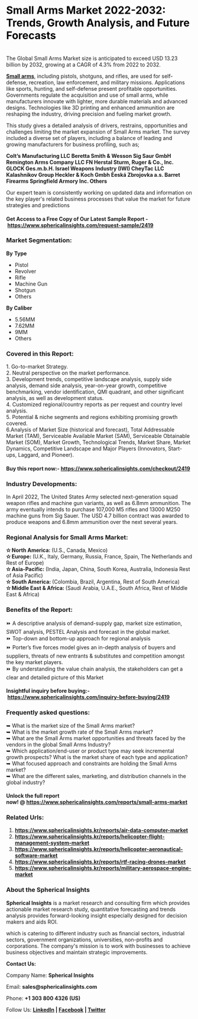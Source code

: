 <div class="content-body__description">
<h1><span style="color: #000000;">Small Arms Market 2022-2032: Trends, Growth Analysis, and Future Forecasts</span></h1>
<div class="content-body__detail"><span style="color: #000000;"><span style="color: #000000;">&nbsp;</span></span>
<div class="content-body__description">The Global Small Arms Market size is anticipated to exceed USD 13.23 billion by 2032, growing at a CAGR of 4.3% from 2022 to 2032.</div>
<div class="content-body__detail">
<section id="section_0" class="entry fr-view">
<p><strong><a href="https://www.sphericalinsights.com/reports/small-arms-market" target="_blank" rel="noopener">Small arms</a></strong>, including pistols, shotguns, and rifles, are used for self-defense, recreation, law enforcement, and military missions. Applications like sports, hunting, and self-defense present profitable opportunities. Governments regulate the acquisition and use of small arms, while manufacturers innovate with lighter, more durable materials and advanced designs. Technologies like 3D printing and enhanced ammunition are reshaping the industry, driving precision and fueling market growth.</p>
<p>This study gives a detailed analysis of drivers, restrains, opportunities and challenges limiting the market expansion of Small Arms market. The survey included a diverse set of players, including a balance of leading and growing manufacturers for business profiling, such as;</p>
<p><strong>Colt&rsquo;s Manufacturing LLC Beretta Smith &amp; Wesson Sig Saur GmbH Remington Arms Company LLC FN Herstal Sturm, Ruger &amp; Co., Inc. GLOCK Ges.m.b.H. Israel Weapons Industry (IWI) CheyTac LLC Kalashnikov Group Heckler &amp; Koch Gmbh &Egrave;esk&aacute; Zbrojovka a.s. Barret Firearms Springfield Armory Inc. Others</strong></p>
<p>Our expert team is consistently working on updated data and information on the key player's related business processes that value the market for future strategies and predictions</p>
<h4><strong>Get Access to a Free Copy of Our Latest Sample Report -&nbsp;<a href="https://www.sphericalinsights.com/request-sample/2419" target="_blank" rel="noopener">https://www.sphericalinsights.com/request-sample/2419</a></strong></h4>
<h3><strong>Market Segmentation:</strong></h3>
<p><strong>By</strong>&nbsp;<strong>Type</strong></p>
<ul>
<li>Pistol</li>
<li>Revolver</li>
<li>Rifle</li>
<li>Machine Gun</li>
<li>Shotgun</li>
<li>Others</li>
</ul>
<p><strong>By Caliber</strong></p>
<ul>
<li>5.56MM</li>
<li>7.62MM</li>
<li>9MM</li>
<li>Others</li>
</ul>
<h3>Covered in this Report:</h3>
<p>1. Go-to-market Strategy.<br />2. Neutral perspective on the market performance.<br />3. Development trends, competitive landscape analysis, supply side analysis, demand side analysis, year-on-year growth, competitive benchmarking, vendor identification, QMI quadrant, and other significant analysis, as well as development status.<br />4. Customized regional/country reports as per request and country level analysis.<br />5. Potential &amp; niche segments and regions exhibiting promising growth covered.<br />6.Analysis of Market Size (historical and forecast), Total Addressable Market (TAM), Serviceable Available Market (SAM), Serviceable Obtainable Market (SOM), Market Growth, Technological Trends, Market Share, Market Dynamics, Competitive Landscape and Major Players (Innovators, Start-ups, Laggard, and Pioneer).</p>
<h4>Buy this report now:-&nbsp;<a href="https://www.sphericalinsights.com/checkout/2419" target="_blank" rel="noopener">https://www.sphericalinsights.com/checkout/2419</a></h4>
<h3>Industry Developments:</h3>
<p>In April 2022, The United States Army selected next-generation squad weapon rifles and machine gun variants, as well as 6.8mm ammunition. The army eventually intends to purchase 107,000 M5 rifles and 13000 M250 machine guns from Sig Sauer. The USD 4.7 billion contract was awarded to produce weapons and 6.8mm ammunition over the next several years.</p>
<h3><strong>Regional Analysis for Small Arms Market:</strong></h3>
<p><strong>✫ North America:&nbsp;</strong>(U.S., Canada, Mexico)<br /><strong>✫ Europe:&nbsp;</strong>(U.K., Italy, Germany, Russia, France, Spain, The Netherlands and Rest of Europe)<br /><strong>✫ Asia-Pacific:&nbsp;</strong>(India, Japan, China, South Korea, Australia, Indonesia Rest of Asia Pacific)<br /><strong>✫ South America:&nbsp;</strong>(Colombia, Brazil, Argentina, Rest of South America)<br /><strong>✫ Middle East &amp; Africa:&nbsp;</strong>(Saudi Arabia, U.A.E., South Africa, Rest of Middle East &amp; Africa)</p>
<h3>Benefits of the Report:</h3>
<p>⏩ A descriptive analysis of demand-supply gap, market size estimation, SWOT analysis, PESTEL Analysis and forecast in the global market.<br />⏩ Top-down and bottom-up approach for regional analysis<br />⏩ Porter&rsquo;s five forces model gives an in-depth analysis of buyers and suppliers, threats of new entrants &amp; substitutes and competition amongst the key market players.<br />⏩ By understanding the value chain analysis, the stakeholders can get a clear and detailed picture of this Market</p>
<h4>Insightful inquiry before buying:-&nbsp;<a href="https://www.sphericalinsights.com/inquiry-before-buying/2419" target="_blank" rel="noopener">https://www.sphericalinsights.com/inquiry-before-buying/2419</a></h4>
<h3>Frequently asked questions:</h3>
<p>➥ What is the market size of the Small Arms market?<br />➥ What is the market growth rate of the Small Arms market?<br />➥ What are the Small Arms market opportunities and threats faced by the vendors in the global Small Arms Industry?<br />➥ Which application/end-user or product type may seek incremental growth prospects? What is the market share of each type and application?<br />➥ What focused approach and constraints are holding the Small Arms market?<br />➥ What are the different sales, marketing, and distribution channels in the global industry?</p>
<h4>Unlock the full report now!&nbsp;@&nbsp;<a href="https://www.sphericalinsights.com/reports/small-arms-market" target="_blank" rel="noopener">https://www.sphericalinsights.com/reports/small-arms-market</a></h4>
<h3><strong>Related Urls:</strong></h3>
<ol>
<li><strong><a href="https://www.sphericalinsights.kr/reports/air-data-computer-market">https://www.sphericalinsights.kr/reports/air-data-computer-market</a></strong></li>
<li><strong><a href="https://www.sphericalinsights.kr/reports/helicopter-flight-management-system-market">https://www.sphericalinsights.kr/reports/helicopter-flight-management-system-market</a></strong></li>
<li><strong><a href="https://www.sphericalinsights.kr/reports/helicopter-aeronautical-software-market">https://www.sphericalinsights.kr/reports/helicopter-aeronautical-software-market</a></strong></li>
<li><strong><a href="https://www.sphericalinsights.kr/reports/rtf-racing-drones-market">https://www.sphericalinsights.kr/reports/rtf-racing-drones-market</a></strong></li>
<li><strong><a href="https://www.sphericalinsights.kr/reports/military-aerospace-engine-market">https://www.sphericalinsights.kr/reports/military-aerospace-engine-market</a>&nbsp;<br /></strong></li>
</ol>
<h3><strong>About the Spherical Insights</strong></h3>
<p><strong>Spherical Insights</strong>&nbsp;is a market research and consulting firm which provides actionable market research study, quantitative forecasting and trends analysis provides forward-looking insight especially designed for decision makers and aids ROI.</p>
<p>which is catering to different industry such as financial sectors, industrial sectors, government organizations, universities, non-profits and corporations. The company's mission is to work with businesses to achieve business objectives and maintain strategic improvements.</p>
<p><strong>Contact Us:</strong></p>
<p>Company Name:&nbsp;<strong>Spherical Insights</strong></p>
<p>Email:&nbsp;<strong>sales@sphericalinsights.com</strong></p>
<p>Phone:&nbsp;<strong>+1 303 800 4326 (US)</strong></p>
<p>Follow Us:&nbsp;<strong><a href="https://www.linkedin.com/company/spherical-insight/"><u>LinkedIn</u></a>&nbsp;|&nbsp;<a href="https://www.facebook.com/sphericalinsights22"><u>Facebook</u></a>&nbsp;|&nbsp;<a href="https://twitter.com/SInsights_US"><u>Twitter</u></a></strong></p>
</section>
</div>
</div>
</div>
